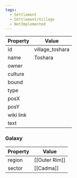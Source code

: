 ```yaml
---
tags:
  - Settlement
  - Settlement/Village
  - NotImplemented
---
```


| Property  | Value           |
| --------- | --------------- |
| id        | village_toshara |
| name      | Toshara         |
| owner     |                 |
| culture   |                 |
| bound     |                 |
| type      |                 |
| posX      |                 |
| posY      |                 |
| wiki link |                 |
| text      |                 |

### Galaxy
| Property | Value         |
| -------- | ------------- |
| region   | [[Outer Rim]] |
| sector   | [[Cadma]]     |

